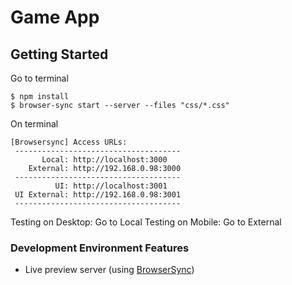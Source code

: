 # Game App

## Getting Started

Go to terminal

```
$ npm install
$ browser-sync start --server --files "css/*.css"
```

On terminal

```
[Browsersync] Access URLs:
 -------------------------------------
       Local: http://localhost:3000
    External: http://192.168.0.98:3000
 -------------------------------------
          UI: http://localhost:3001
 UI External: http://192.168.0.98:3001
 -------------------------------------
```

Testing on Desktop: Go to Local Testing on Mobile: Go to External

### Development Environment Features

* Live preview server (using [BrowserSync](http://www.browsersync.io/))
